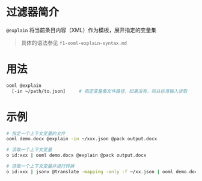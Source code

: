 # 过滤器简介

`@explain` 将当前条目内容（XML）作为模板，展开指定的变量集

> 具体的语法参见 `f1-ooml-explain-syntax.md`

# 用法

```bash
ooml @explain
  [-in ~/path/to.json]     # 指定变量集文件路径，如果没有，则从标准输入读取
```

# 示例

```bash
# 指定一个上下文变量的文件
ooml demo.docx @explain -in ~/xxx.json @pack output.docx

# 读取一个上下文变量
o id:xxx | ooml demo.docx @explain @pack output.docx

# 读取一个上下文变量并进行转换
o id:xxx | jsonx @translate -mapping -only -f ~/xx.json | ooml demo.docx @explain @pack output.docx
```